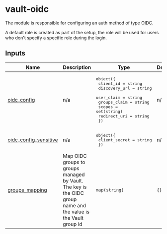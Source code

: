 # vault-oidc

The module is responsible for configuring an auth method of type [OIDC](https://developer.hashicorp.com/vault/docs/auth/jwt#jwt-authentication).

A default role is created as part of the setup, the role will be used for users who don't specify a specific role during the login.

<!-- BEGIN_TF_DOCS -->
<!-- This section will be overridden by terraform-docs. Do not change it.-->
## Inputs

| Name | Description | Type | Default | Required |
|------|-------------|------|---------|:--------:|
| <a name="input_oidc_config"></a> [oidc\_config](#input\_oidc\_config) | n/a | <pre>object({<br>    client_id = string<br>    discovery_url = string<br>    user_claim = string<br>    groups_claim = string<br>    scopes = set(string)<br>    redirect_uri = string<br>  })</pre> | n/a | yes |
| <a name="input_oidc_config_sensitive"></a> [oidc\_config\_sensitive](#input\_oidc\_config\_sensitive) | n/a | <pre>object({<br>    client_secret = string<br>  })</pre> | n/a | yes |
| <a name="input_groups_mapping"></a> [groups\_mapping](#input\_groups\_mapping) | Map OIDC groups to groups managed by Vault. The key is the OIDC group name and the value is the Vault group id | `map(string)` | `{}` | no |
<!-- END_TF_DOCS -->